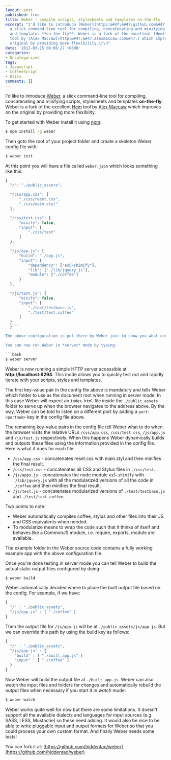 ```yaml
---
layout: post
published: true
title: Weber - compile scripts, stylesheets and templates on-the-fly
excerpt: "I'd like to introduce [Weber](https:&#47;&#47;github.com&#47;hiddentao&#47;weber),
  a slick command-line tool for compiling, concatenating and minifying scripts, stylesheets
  and templates **on-the-fly**. Weber is a fork of the excellent [Hem](https:&#47;&#47;github.com&#47;maccaw&#47;hem)
  tool by [Alex Maccaw](http:&#47;&#47;alexmaccaw.com&#47;) which improves on the
  original by providing more flexibility.\r\n"
date: '2012-03-15 08:08:27 +0800'
categories:
- Uncategorized
tags:
- Javascript
- CoffeeScript
- Utils
comments: []
---
```

I'd like to introduce [Weber](https://github.com/hiddentao/weber), a slick command-line tool for compiling, concatenating and minifying scripts, stylesheets and templates **on-the-fly**. Weber is a fork of the excellent [Hem](https://github.com/maccaw/hem) tool by [Alex Maccaw](http://alexmaccaw.com/) which improves on the original by providing more flexibility.

To get started with Weber install it using [npm](http://npmjs.org "Node Package Manager"):

```bash
$ npm install -g weber
```

Then goto the root of your project folder and create a skeleton Weber config file with:

```bash
$ weber init
```

At this point you will have a file called `weber.json` which looks something like this:

```js
{
  "/": "./public_assets",

  "/css/app.css": [
      "./css/reset.css",
      "./css/main.styl"
  ],

  "/css/test.css": {
      "minify": false,
      "input": [
          "./css/test"
      ]
  },

  "/js/app.js": {
      "build": "./app.js",
      "input": {
          "dependency": ["es5-shimify"],
          "lib": ["./lib/jquery.js"],
          "module": ["./coffee"]
      }
  },

  "/js/test.js": {
      "minify": false,
      "input": [
          "./test/testbase.js",
          "./test/test.coffee"
      ]
  }
  }```

The above configuration is put there by Weber just to show you what configuration options are available.

You can now run Weber in *server* mode by typing:

```bash
$ weber server
```

Weber is now running a simple HTTP server accessible at **http://localhost:9294**. This mode allows you to quickly test out and rapidly iterate with your scripts, styles and templates.

The first key-value pair in the config file above is mandatory and tells Weber which folder to use as the document root when running in server mode. In this case Weber will expect an `index.html` file inside the `./public_assets` folder to serve up when the browser navigates to the address above. By the way, Weber can be told to listen on a different port by adding a `port: <portnum>` key in the config file above.</portnum>

The remaining key-value pairs in the config file tell Weber what to do when the browser visits the relative URLs `/css/app.css`, `/css/test.css`, `/js/app.js` and `/js/test.js` respectively. When this happens Weber dynamically builds and outputs these files using the information provided in the config file. Here is what it does for each file:

* `/css/app.css` - concatenates reset.css with main.styl and then minifies the final result.
* `/css/test.css` - concatenates all CSS and Stylus files in `./css/test`.
* `/js/apps.js` - concatenates the node module `es5-shimify` with `./lib/jquery.js` with all the modularized versions of all the code in `./coffee` and then minifies the final result.
* `/js/test.js` - concatenates modularized versions of `./test/testbase.js` and `./test/test.coffee`.

Two points to note:

* Weber automatically compiles coffee, stylus and other files into their JS and CSS equivalents when needed.
* To modularize means to wrap the code such that it thinks of itself and behaves like a CommonJS module, i.e. require, exports, module are available.

The example folder in the Weber source code contains a fully working example app with the above configuration file.

Once you're done testing in server mode you can tell Weber to build the actual static output files configured by doing:

```bash
$ weber build
```

Weber automatically decided where to place the built output file based on the config. For example, if we have:

```js
{
  "/" : "./public_assets",
  "/js/app.js" : [ "./coffee" ]
}
```

Then the output file for `/js/app.js` will be at `./public_assets/js/app.js`. But we can override this path by using the build key as follows:

```js
{
  "/" : "./public_assets",
  "/js/app.js" : {
    "build" : [ "./built_app.js" ]
    "input" : [ "./coffee" ]
  }
}
```

Now Weber will build the output file at `./built_app.js`. Weber can also watch the input files and folders for changes and automatically rebuild the output files when necessary if you start it in *watch* mode:

```bash
$ weber watch
```

Weber works quite well for now but there are some limitations. It doesn't support all the available dialects and languages for input sources (e.g. SASS, LESS, Mustache) so these need adding. It would also be nice to be able to write pluggable input and output formats for Weber so that you could process your own custom format. And finally Weber needs some tests!

You can fork it at: [https://github.com/hiddentao/weber](https://github.com/hiddentao/weber)